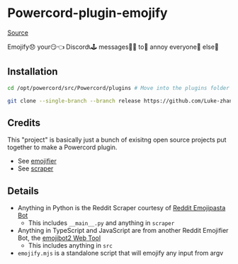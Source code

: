 # Powercord-plugin-emojify

[Source](https://github.com/Luke-zhang-04/powercord-plugin-emojify)

Emojify😞 your😏👈 Discord📞🕹 messages📨📨 to🙅 annoy everyone👦 else🤔

## Installation

```bash
cd /opt/powercord/src/Powercord/plugins # Move into the plugins folder

git clone --single-branch --branch release https://github.com/Luke-zhang-04/powercord-plugin-emojify.git
```

## Credits

This "project" is basically just a bunch of exisitng open source projects put together to make a Powercord plugin.

-   See [emojifier](https://github.com/Luke-zhang-04/powercord-plugin-emojify/tree/master/src/emojify/README.md)
-   See [scraper](https://github.com/Luke-zhang-04/powercord-plugin-emojify/tree/master/src/scraper/REAMDE.md)

## Details

-   Anything in Python is the Reddit Scraper courtesy of [Reddit Emojipasta Bot](https://github.com/Kevinpgalligan/EmojipastaBot/tree/master/src/emojipasta/scraping)
    -   This includes `__main__.py` and anything in `scraper`
-   Anything in TypeScript and JavaScript are from another Reddit Emojifier Bot, the [emojibot2 Web Tool](https://github.com/oldpepper12/emojibot2/blob/master/docs/main.js)
    -   This includes anything in `src`
-   `emojify.mjs` is a standalone script that will emojify any input from argv
